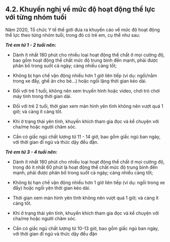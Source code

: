 ## 4.2. Khuyến nghị về mức độ hoạt động thể lực với từng nhóm tuổi

Năm 2020, Tổ chức Y tế thế giới đưa ra khuyến cáo về mức độ hoạt động thể lực theo từng nhóm tuổi, trong đó có trẻ em, cụ thể như sau:

***Trẻ em từ 1 - 2 tuổi nên:*** 

- Dành ít nhất 180 phút cho nhiều loại hoạt động thể chất ở mọi cường độ, bao gồm hoạt động thể chất mức độ trung bình đến mạnh, phải được phân bố trong suốt cả ngày; càng nhiều càng tốt;

- Không bị hạn chế vận động nhiều hơn 1 giờ liên tiếp (ví dụ: ngồi/nằm trong xe đẩy, ghế ăn cho bé...) hoặc ngồi lặng thời gian kéo dài.

- Đối với trẻ 1 tuổi, không nên xem truyền hình hoặc video, chơi trò chơi máy tính trong thời gian dài.

- Đối với trẻ 2 tuổi, thời gian xem màn hình yên tĩnh không nên vượt quá 1 giờ; và càng ít càng tốt.

- Khi ở trạng thái yên tĩnh, khuyến khích tham gia đọc và kể chuyện với cha/mẹ hoặc người chăm sóc.

- Cần có giấc ngủ chất lượng từ 11 - 14 giờ, bao gồm giấc ngủ ban ngày, với thời gian đi ngủ và thức dậy đều đặn.

***Trẻ em từ 3 - 4 tuổi nên:*** 

- Dành ít nhất 180 phút cho nhiều loại hoạt động thể chất ở mọi cường độ, trong đó ít nhất 60 phút là hoạt động thể chất mức độ trung bình đến mạnh, phải được phân bố trong suốt cả ngày; càng nhiều càng tốt;

- Không bị hạn chế vận động nhiều hơn 1 giờ liên tiếp (ví dụ: ngồi trong xe đẩy) hoặc ngồi yên thời gian kéo dài.

- Thời gian xem màn hình yên tĩnh không nên vượt quá 1 giờ; và càng ít càng tốt.

- Khi ở trạng thái yên tĩnh, khuyến khích tham gia đọc và kể chuyện với cha/mẹ hoặc người chăm sóc.

- Cần có giấc ngủ chất lượng từ 10-13 giờ, bao gồm giấc ngủ ban ngày, với thời gian đi ngủ và thức dậy đều đặn